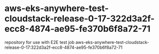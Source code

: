 # aws-eks-anywhere-test-cloudstack-release-0-17-322d3a2f-ecc8-4874-ae95-fe370b6f8a72-71
repository for use with E2E test job aws-eks-anywhere-test-cloudstack-release-0-17:322d3a2f-ecc8-4874-ae95-fe370b6f8a72-71
